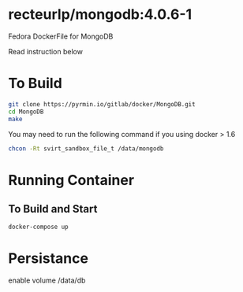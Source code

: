 recteurlp/mongodb:4.0.6-1
==========================

Fedora DockerFile for MongoDB

Read instruction below

# To Build

```bash
git clone https://pyrmin.io/gitlab/docker/MongoDB.git
cd MongoDB
make
```

You may need to run the following command if you using docker > 1.6

```bash
chcon -Rt svirt_sandbox_file_t /data/mongodb
```
# Running Container

## To Build and Start
```bash
docker-compose up
```

# Persistance

enable volume /data/db

